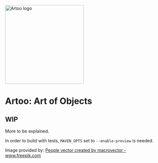 <img src="https://raw.githubusercontent.com/trydent-io/artoo/master/artoo_stone.svg" width="256px" alt="Artoo logo">

# Artoo: Art of Objects

## WIP

More to be explained.

In order to build with tests, `MAVEN_OPTS` set to `--enable-preview` is needed.

Image provided by:
<a href="https://www.freepik.com/free-photos-vectors/people">People vector created by macrovector - www.freepik.com</a>
